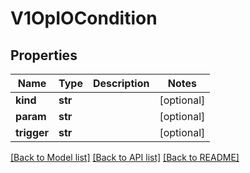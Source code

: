 # V1OpIOCondition

## Properties
Name | Type | Description | Notes
------------ | ------------- | ------------- | -------------
**kind** | **str** |  | [optional] 
**param** | **str** |  | [optional] 
**trigger** | **str** |  | [optional] 

[[Back to Model list]](../README.md#documentation-for-models) [[Back to API list]](../README.md#documentation-for-api-endpoints) [[Back to README]](../README.md)



